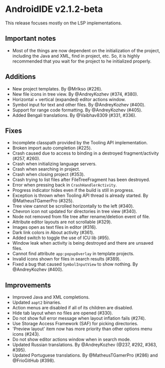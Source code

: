 # **AndroidIDE v2.1.2-beta**

This release focuses mostly on the LSP implementations.

## Important notes

- Most of the things are now dependent on the initialization of the project, including the Java and XML, find in project, etc. So, it is highly recommended that you wait for the project to he initialized properly.

## Additions

- New project templates. By @MrIkso (#226).
- New file icons in tree view. By @AndreyKozhev (#374, #380).
- Horizontal + vertical (expanded) editor actions window.
- Symbol input for text and other files. By @AndreyKozhev (#400).
- Support for range code formatting. By @AndreyKozhev (#405).
- Added Bengali translations. By @Vaibhav8309 (#331, #336).

## Fixes

- Incomplete classpath provided by the Tooling API implementation.
- Broken import auto completion (#225).
- Crash caused due to access to binding in a destroyed fragment/activity (#257, #260).
- Crash when initializing language servers.
- Crash when searching in project.
- Crash when closing project (#353).
- Crash trying to list files after FileTreeFragment has been destroyed.
- Error when pressing back in `CrashHandlerActivity`.
- Progress indicator hides even if the build is still in progress.
- Exception is thrown when Tooling API thread is already started. By @MatheusTGamerPro (#325).
- Tree view cannot be scrolled horizontally to the left (#340).
- Chevron icon not updated for directories in tree view (#340).
- Node not removed from file tree after rename/deletion event of file.
- Attribute editor layouts are not scrollable (#329).
- Images open as text files in editor (#316).
- Dark link colors in About activity (#361).
- Added switch to toggle the use of ICU lib (#95).
- Window leak when activity is being destroyed and there are unsaved files.
- Cannot find attribute `app:popupOverlay` in template projects.
- Invalid icons shown for files in search results (#389).
- Fixed a bug that caused `SymbolInputView` to show nothing. By @AndreyKozhev (#400).

## Improvements

- Improved Java and XML completions.
- Updated `aapt2` binaries.
- Action menus are disabled if all of its children are disabled.
- Hide tab layout when no files are opened (#330).
- Do not show full error message when layout inflation fails (#274).
- Use Storage Access Framework (SAF) for picking directories.
- 'Preview layout' item now has more priority than other options menu icons (#243).
- Do not show editor actions window when in search mode.
- Updated Russian translations. By @AndreyKozhev (@237, #292, #363, #395).
- Updated Portuguese translations. By @MatheusTGamerPro (#286) and @FrioGitHub (#398).